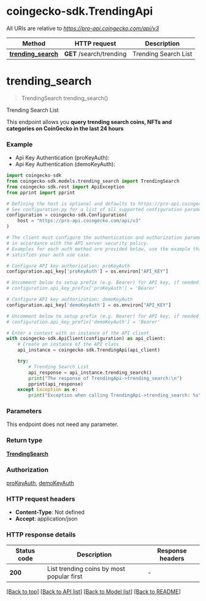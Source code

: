 # coingecko-sdk.TrendingApi

All URIs are relative to *https://pro-api.coingecko.com/api/v3*

Method | HTTP request | Description
------------- | ------------- | -------------
[**trending_search**](TrendingApi.md#trending_search) | **GET** /search/trending | Trending Search List


# **trending_search**
> TrendingSearch trending_search()

Trending Search List

This endpoint allows you **query trending search coins, NFTs and categories on CoinGecko in the last 24 hours**

### Example

* Api Key Authentication (proKeyAuth):
* Api Key Authentication (demoKeyAuth):

```python
import coingecko-sdk
from coingecko-sdk.models.trending_search import TrendingSearch
from coingecko-sdk.rest import ApiException
from pprint import pprint

# Defining the host is optional and defaults to https://pro-api.coingecko.com/api/v3
# See configuration.py for a list of all supported configuration parameters.
configuration = coingecko-sdk.Configuration(
    host = "https://pro-api.coingecko.com/api/v3"
)

# The client must configure the authentication and authorization parameters
# in accordance with the API server security policy.
# Examples for each auth method are provided below, use the example that
# satisfies your auth use case.

# Configure API key authorization: proKeyAuth
configuration.api_key['proKeyAuth'] = os.environ["API_KEY"]

# Uncomment below to setup prefix (e.g. Bearer) for API key, if needed
# configuration.api_key_prefix['proKeyAuth'] = 'Bearer'

# Configure API key authorization: demoKeyAuth
configuration.api_key['demoKeyAuth'] = os.environ["API_KEY"]

# Uncomment below to setup prefix (e.g. Bearer) for API key, if needed
# configuration.api_key_prefix['demoKeyAuth'] = 'Bearer'

# Enter a context with an instance of the API client
with coingecko-sdk.ApiClient(configuration) as api_client:
    # Create an instance of the API class
    api_instance = coingecko-sdk.TrendingApi(api_client)

    try:
        # Trending Search List
        api_response = api_instance.trending_search()
        print("The response of TrendingApi->trending_search:\n")
        pprint(api_response)
    except Exception as e:
        print("Exception when calling TrendingApi->trending_search: %s\n" % e)
```



### Parameters

This endpoint does not need any parameter.

### Return type

[**TrendingSearch**](TrendingSearch.md)

### Authorization

[proKeyAuth](../README.md#proKeyAuth), [demoKeyAuth](../README.md#demoKeyAuth)

### HTTP request headers

 - **Content-Type**: Not defined
 - **Accept**: application/json

### HTTP response details

| Status code | Description | Response headers |
|-------------|-------------|------------------|
**200** | List trending coins by most popular first |  -  |

[[Back to top]](#) [[Back to API list]](../README.md#documentation-for-api-endpoints) [[Back to Model list]](../README.md#documentation-for-models) [[Back to README]](../README.md)

